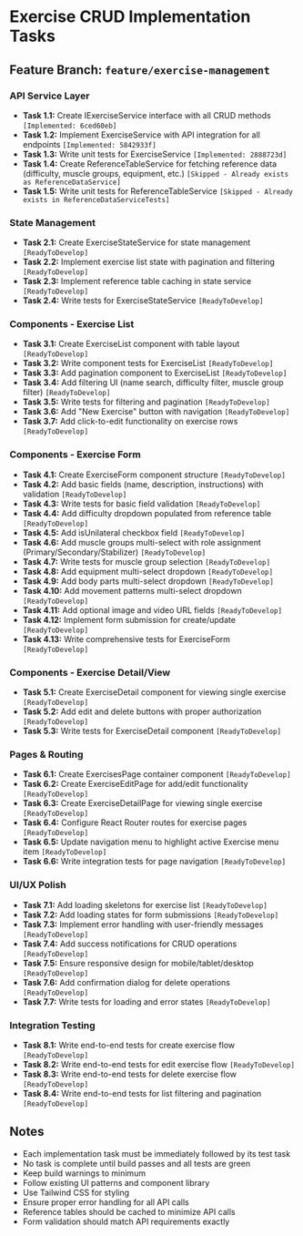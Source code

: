 # Exercise CRUD Implementation Tasks

## Feature Branch: `feature/exercise-management`

### API Service Layer
- **Task 1.1:** Create IExerciseService interface with all CRUD methods `[Implemented: 6ced60eb]`
- **Task 1.2:** Implement ExerciseService with API integration for all endpoints `[Implemented: 5842933f]`
- **Task 1.3:** Write unit tests for ExerciseService `[Implemented: 2888723d]`
- **Task 1.4:** Create ReferenceTableService for fetching reference data (difficulty, muscle groups, equipment, etc.) `[Skipped - Already exists as ReferenceDataService]`
- **Task 1.5:** Write unit tests for ReferenceTableService `[Skipped - Already exists in ReferenceDataServiceTests]`

### State Management
- **Task 2.1:** Create ExerciseStateService for state management `[ReadyToDevelop]`
- **Task 2.2:** Implement exercise list state with pagination and filtering `[ReadyToDevelop]`
- **Task 2.3:** Implement reference table caching in state service `[ReadyToDevelop]`
- **Task 2.4:** Write tests for ExerciseStateService `[ReadyToDevelop]`

### Components - Exercise List
- **Task 3.1:** Create ExerciseList component with table layout `[ReadyToDevelop]`
- **Task 3.2:** Write component tests for ExerciseList `[ReadyToDevelop]`
- **Task 3.3:** Add pagination component to ExerciseList `[ReadyToDevelop]`
- **Task 3.4:** Add filtering UI (name search, difficulty filter, muscle group filter) `[ReadyToDevelop]`
- **Task 3.5:** Write tests for filtering and pagination `[ReadyToDevelop]`
- **Task 3.6:** Add "New Exercise" button with navigation `[ReadyToDevelop]`
- **Task 3.7:** Add click-to-edit functionality on exercise rows `[ReadyToDevelop]`

### Components - Exercise Form
- **Task 4.1:** Create ExerciseForm component structure `[ReadyToDevelop]`
- **Task 4.2:** Add basic fields (name, description, instructions) with validation `[ReadyToDevelop]`
- **Task 4.3:** Write tests for basic field validation `[ReadyToDevelop]`
- **Task 4.4:** Add difficulty dropdown populated from reference table `[ReadyToDevelop]`
- **Task 4.5:** Add isUnilateral checkbox field `[ReadyToDevelop]`
- **Task 4.6:** Add muscle groups multi-select with role assignment (Primary/Secondary/Stabilizer) `[ReadyToDevelop]`
- **Task 4.7:** Write tests for muscle group selection `[ReadyToDevelop]`
- **Task 4.8:** Add equipment multi-select dropdown `[ReadyToDevelop]`
- **Task 4.9:** Add body parts multi-select dropdown `[ReadyToDevelop]`
- **Task 4.10:** Add movement patterns multi-select dropdown `[ReadyToDevelop]`
- **Task 4.11:** Add optional image and video URL fields `[ReadyToDevelop]`
- **Task 4.12:** Implement form submission for create/update `[ReadyToDevelop]`
- **Task 4.13:** Write comprehensive tests for ExerciseForm `[ReadyToDevelop]`

### Components - Exercise Detail/View
- **Task 5.1:** Create ExerciseDetail component for viewing single exercise `[ReadyToDevelop]`
- **Task 5.2:** Add edit and delete buttons with proper authorization `[ReadyToDevelop]`
- **Task 5.3:** Write tests for ExerciseDetail component `[ReadyToDevelop]`

### Pages & Routing
- **Task 6.1:** Create ExercisesPage container component `[ReadyToDevelop]`
- **Task 6.2:** Create ExerciseEditPage for add/edit functionality `[ReadyToDevelop]`
- **Task 6.3:** Create ExerciseDetailPage for viewing single exercise `[ReadyToDevelop]`
- **Task 6.4:** Configure React Router routes for exercise pages `[ReadyToDevelop]`
- **Task 6.5:** Update navigation menu to highlight active Exercise menu item `[ReadyToDevelop]`
- **Task 6.6:** Write integration tests for page navigation `[ReadyToDevelop]`

### UI/UX Polish
- **Task 7.1:** Add loading skeletons for exercise list `[ReadyToDevelop]`
- **Task 7.2:** Add loading states for form submissions `[ReadyToDevelop]`
- **Task 7.3:** Implement error handling with user-friendly messages `[ReadyToDevelop]`
- **Task 7.4:** Add success notifications for CRUD operations `[ReadyToDevelop]`
- **Task 7.5:** Ensure responsive design for mobile/tablet/desktop `[ReadyToDevelop]`
- **Task 7.6:** Add confirmation dialog for delete operations `[ReadyToDevelop]`
- **Task 7.7:** Write tests for loading and error states `[ReadyToDevelop]`

### Integration Testing
- **Task 8.1:** Write end-to-end tests for create exercise flow `[ReadyToDevelop]`
- **Task 8.2:** Write end-to-end tests for edit exercise flow `[ReadyToDevelop]`
- **Task 8.3:** Write end-to-end tests for delete exercise flow `[ReadyToDevelop]`
- **Task 8.4:** Write end-to-end tests for list filtering and pagination `[ReadyToDevelop]`

## Notes
- Each implementation task must be immediately followed by its test task
- No task is complete until build passes and all tests are green
- Keep build warnings to minimum
- Follow existing UI patterns and component library
- Use Tailwind CSS for styling
- Ensure proper error handling for all API calls
- Reference tables should be cached to minimize API calls
- Form validation should match API requirements exactly